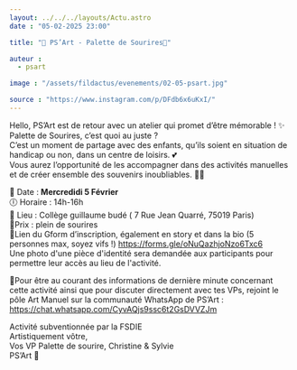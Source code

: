 ```yaml
---
layout: ../../../layouts/Actu.astro
date : "05-02-2025 23:00"

title: "🎨 PS’Art - Palette de Sourires🎨"

auteur :
  - psart

image : "/assets/fildactus/evenements/02-05-psart.jpg"

source : "https://www.instagram.com/p/DFdb6x6uKxI/"
---
```


Hello, PS’Art est de retour avec un atelier qui promet d’être mémorable ! ✨  
Palette de Sourires, c’est quoi au juste ?  
C’est un moment de partage avec des enfants, qu’ils soient en situation de handicap ou non, dans un centre de loisirs. 💕  
Vous aurez l’opportunité de les accompagner dans des activités manuelles et de créer ensemble des souvenirs inoubliables. 🎨🌈

📅 Date : __Mercredidi 5 Février__  
🕕 Horaire : 14h-16h  
📍 Lieu : Collège guillaume budé ( 7 Rue Jean Quarré, 75019 Paris)  
💸Prix : plein de sourires  
🔗Lien du Gform d’inscription, également en story et dans la bio (5 personnes max, soyez vifs !) https://forms.gle/oNuQazhjoNzo6Txc6  
Une photo d'une pièce d'identité sera demandée aux participants pour permettre leur accès au lieu de l'activité.

🤔Pour être au courant des informations de dernière minute concernant cette activité ainsi que pour discuter directement avec tes VPs, rejoint le pôle Art Manuel sur la communauté WhatsApp de PS’Art : https://chat.whatsapp.com/CyvAQjs9ssc6t2GsDVVZJm

Activité subventionnée par la FSDIE  
Artistiquement vôtre,  
Vos VP Palette de sourire, Christine & Sylvie  
PS’Art 🦜